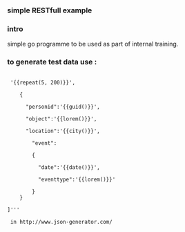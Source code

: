 ### simple RESTfull example


### intro


simple go programme to be used as part of internal training.


### to generate test data use :


```[
  
 '{{repeat(5, 200)}}',

	{	

      "personid":'{{guid()}}',

      "object":'{{lorem()}}',

      "location":'{{city()}}',

		"event":

		{

          "date":'{{date()}}',

          "eventtype":'{{lorem()}}'

		}
	}
	
]'''

 in http://www.json-generator.com/